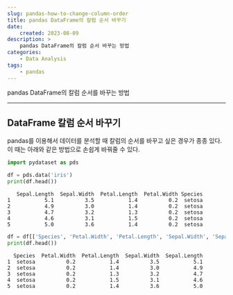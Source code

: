 ```yaml
---
slug: pandas-how-to-change-column-order
title: pandas DataFrame의 칼럼 순서 바꾸기
date:
    created: 2023-08-09
description: >
    pandas DataFrame의 칼럼 순서 바꾸는 방법
categories:
    - Data Analysis
tags:
    - pandas
---
```


pandas DataFrame의 칼럼 순서를 바꾸는 방법  

<!-- more -->

---

## DataFrame 칼럼 순서 바꾸기

pandas를 이용해서 데이터를 분석할 때 칼럼의 순서를 바꾸고 싶은 경우가 종종 있다. 이 때는 아래와 같은 방법으로 손쉽게 바꿔줄 수 있다.  

```python
import pydataset as pds

df = pds.data('iris')
print(df.head())
```
```
   Sepal.Length  Sepal.Width  Petal.Length  Petal.Width Species
1           5.1          3.5           1.4          0.2  setosa
2           4.9          3.0           1.4          0.2  setosa
3           4.7          3.2           1.3          0.2  setosa
4           4.6          3.1           1.5          0.2  setosa
5           5.0          3.6           1.4          0.2  setosa
```

```python
df = df[['Species', 'Petal.Width', 'Petal.Length', 'Sepal.Width', 'Sepal.Length']]
print(df.head())
```
```
  Species  Petal.Width  Petal.Length  Sepal.Width  Sepal.Length
1  setosa          0.2           1.4          3.5           5.1
2  setosa          0.2           1.4          3.0           4.9
3  setosa          0.2           1.3          3.2           4.7
4  setosa          0.2           1.5          3.1           4.6
5  setosa          0.2           1.4          3.6           5.0
```
